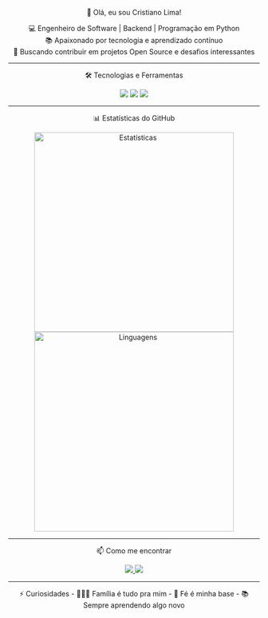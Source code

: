<p align="center">
👋 Olá, eu sou Cristiano Lima!  



<p align="center">
  💻 Engenheiro de Software | Backend | Programação em Python  
  <br>
  📚 Apaixonado por tecnologia e aprendizado contínuo  
  <br>
  🎯 Buscando contribuir em projetos Open Source e desafios interessantes  
</p>

---
<p align="center">
 🛠️ Tecnologias e Ferramentas  
<p align="center">
  <img src="https://img.shields.io/badge/-Python-3776AB?style=for-the-badge&logo=Python&logoColor=white"/>
  <img src="https://img.shields.io/badge/-Git-F05032?style=for-the-badge&logo=git&logoColor=white"/>
  <img src="https://img.shields.io/badge/-VSCode-007ACC?style=for-the-badge&logo=visual-studio-code&logoColor=white"/>
</p>

---
<p align="center">
📊 Estatísticas do GitHub  
<p align="center">
  <img src="https://github-readme-stats.vercel.app/api?username=CrisPhyton&show_icons=true&theme=radical" alt="Estatísticas" width="400"/>
  <img src="https://github-readme-stats.vercel.app/api/top-langs/?username=CrisPhyton&layout=compact&theme=radical" alt="Linguagens" width="400"/>
</p>

---
<p align="center">
 📫 Como me encontrar  

<p align="center">
  <a href="https://www.linkedin.com/in/cristiano-lima-de-souza-575a74199">
    <img src="https://img.shields.io/badge/-LinkedIn-0077B5?style=for-the-badge&logo=LinkedIn&logoColor=white"/>
  </a>
  <a href="mailto:neuralcriativo@gmail.com">
    <img src="https://img.shields.io/badge/-Email-D14836?style=for-the-badge&logo=Gmail&logoColor=white"/>
  </a>
</p>

---
<p align="center">
 ⚡ Curiosidades  
- 👨‍👩‍👧 Família é tudo pra mim 
- 🙏 Fé é minha base   
- 📚 Sempre aprendendo algo novo  
